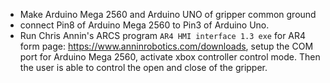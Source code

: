 * Make Arduino Mega 2560 and Arduino UNO of gripper common ground
* connect Pin8 of Arduino Mega 2560 to Pin3 of Arduino Uno.
* Run Chris Annin's ARCS program `AR4 HMI interface 1.3 exe` for AR4 form page: https://www.anninrobotics.com/downloads,
setup the COM port for Arduino Mega 2560, activate xbox controller control mode. Then the user is able to control the open and close of the gripper.
